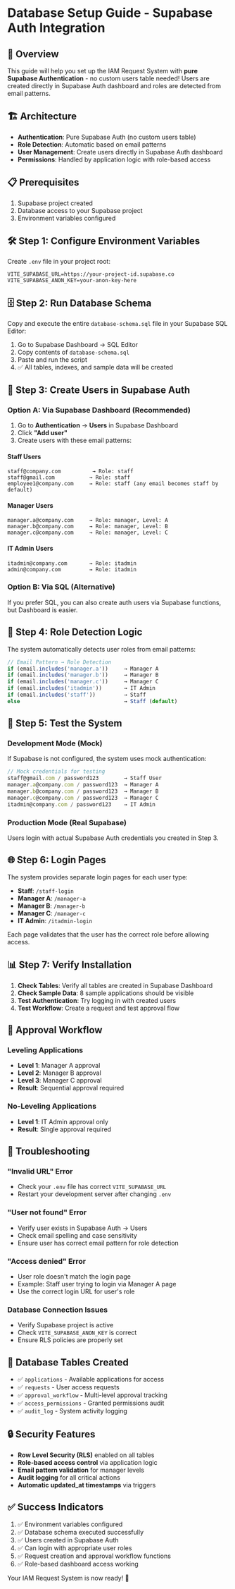 # Database Setup Guide - Supabase Auth Integration

## 🎯 **Overview**

This guide will help you set up the IAM Request System with **pure Supabase Authentication** - no custom users table needed! Users are created directly in Supabase Auth dashboard and roles are detected from email patterns.

## 🏗️ **Architecture**

- **Authentication**: Pure Supabase Auth (no custom users table)
- **Role Detection**: Automatic based on email patterns
- **User Management**: Create users directly in Supabase Auth dashboard
- **Permissions**: Handled by application logic with role-based access

## 📋 **Prerequisites**

1. Supabase project created
2. Database access to your Supabase project
3. Environment variables configured

## 🛠️ **Step 1: Configure Environment Variables**

Create `.env` file in your project root:

```env
VITE_SUPABASE_URL=https://your-project-id.supabase.co
VITE_SUPABASE_ANON_KEY=your-anon-key-here
```

## 🗄️ **Step 2: Run Database Schema**

Copy and execute the entire `database-schema.sql` file in your Supabase SQL Editor:

1. Go to Supabase Dashboard → SQL Editor
2. Copy contents of `database-schema.sql`
3. Paste and run the script
4. ✅ All tables, indexes, and sample data will be created

## 👥 **Step 3: Create Users in Supabase Auth**

### **Option A: Via Supabase Dashboard (Recommended)**

1. Go to **Authentication** → **Users** in Supabase Dashboard
2. Click **"Add user"** 
3. Create users with these email patterns:

#### **Staff Users**
```
staff@company.com          → Role: staff
staff@gmail.com           → Role: staff  
employee1@company.com     → Role: staff (any email becomes staff by default)
```

#### **Manager Users**
```
manager.a@company.com     → Role: manager, Level: A
manager.b@company.com     → Role: manager, Level: B  
manager.c@company.com     → Role: manager, Level: C
```

#### **IT Admin Users**
```
itadmin@company.com       → Role: itadmin
admin@company.com         → Role: itadmin
```

### **Option B: Via SQL (Alternative)**

If you prefer SQL, you can also create auth users via Supabase functions, but Dashboard is easier.

## 🔐 **Step 4: Role Detection Logic**

The system automatically detects user roles from email patterns:

```typescript
// Email Pattern → Role Detection
if (email.includes('manager.a'))     → Manager A
if (email.includes('manager.b'))     → Manager B  
if (email.includes('manager.c'))     → Manager C
if (email.includes('itadmin'))       → IT Admin
if (email.includes('staff'))         → Staff
else                                 → Staff (default)
```

## 🧪 **Step 5: Test the System**

### **Development Mode (Mock)**
If Supabase is not configured, the system uses mock authentication:

```typescript
// Mock credentials for testing
staff@gmail.com / password123        → Staff User
manager.a@company.com / password123  → Manager A
manager.b@company.com / password123  → Manager B
manager.c@company.com / password123  → Manager C
itadmin@company.com / password123    → IT Admin
```

### **Production Mode (Real Supabase)**
Users login with actual Supabase Auth credentials you created in Step 3.

## 🌐 **Step 6: Login Pages**

The system provides separate login pages for each user type:

- **Staff**: `/staff-login`
- **Manager A**: `/manager-a` 
- **Manager B**: `/manager-b`
- **Manager C**: `/manager-c`
- **IT Admin**: `/itadmin-login`

Each page validates that the user has the correct role before allowing access.

## 📊 **Step 7: Verify Installation**

1. **Check Tables**: Verify all tables are created in Supabase Dashboard
2. **Check Sample Data**: 8 sample applications should be visible
3. **Test Authentication**: Try logging in with created users
4. **Test Workflow**: Create a request and test approval flow

## 🔄 **Approval Workflow**

### **Leveling Applications**
- **Level 1**: Manager A approval
- **Level 2**: Manager B approval  
- **Level 3**: Manager C approval
- **Result**: Sequential approval required

### **No-Leveling Applications** 
- **Level 1**: IT Admin approval only
- **Result**: Single approval required

## 🚨 **Troubleshooting**

### **"Invalid URL" Error**
- Check your `.env` file has correct `VITE_SUPABASE_URL`
- Restart your development server after changing `.env`

### **"User not found" Error**
- Verify user exists in Supabase Auth → Users
- Check email spelling and case sensitivity
- Ensure user has correct email pattern for role detection

### **"Access denied" Error**
- User role doesn't match the login page 
- Example: Staff user trying to login via Manager A page
- Use the correct login URL for user's role

### **Database Connection Issues**
- Verify Supabase project is active
- Check `VITE_SUPABASE_ANON_KEY` is correct
- Ensure RLS policies are properly set

## 📝 **Database Tables Created**

- ✅ `applications` - Available applications for access
- ✅ `requests` - User access requests
- ✅ `approval_workflow` - Multi-level approval tracking
- ✅ `access_permissions` - Granted permissions audit
- ✅ `audit_log` - System activity logging

## 🔒 **Security Features**

- **Row Level Security (RLS)** enabled on all tables
- **Role-based access control** via application logic
- **Email pattern validation** for manager levels
- **Audit logging** for all critical actions
- **Automatic updated_at timestamps** via triggers

## ✅ **Success Indicators**

1. ✅ Environment variables configured
2. ✅ Database schema executed successfully  
3. ✅ Users created in Supabase Auth
4. ✅ Can login with appropriate user roles
5. ✅ Request creation and approval workflow functions
6. ✅ Role-based dashboard access working

Your IAM Request System is now ready! 🎉 